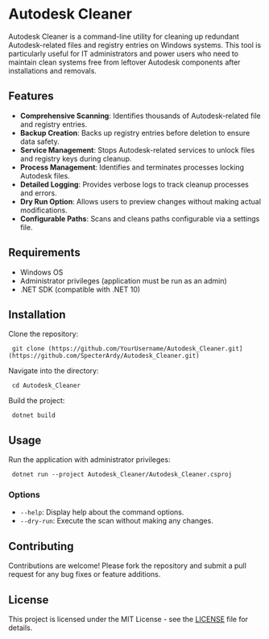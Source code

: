 # Autodesk Cleaner

Autodesk Cleaner is a command-line utility for cleaning up redundant Autodesk-related files and registry entries on Windows systems. This tool is particularly useful for IT administrators and power users who need to maintain clean systems free from leftover Autodesk components after installations and removals.

## Features

- **Comprehensive Scanning**: Identifies thousands of Autodesk-related file and registry entries.
- **Backup Creation**: Backs up registry entries before deletion to ensure data safety.
- **Service Management**: Stops Autodesk-related services to unlock files and registry keys during cleanup.
- **Process Management**: Identifies and terminates processes locking Autodesk files.
- **Detailed Logging**: Provides verbose logs to track cleanup processes and errors.
- **Dry Run Option**: Allows users to preview changes without making actual modifications.
- **Configurable Paths**: Scans and cleans paths configurable via a settings file.

## Requirements

- Windows OS
- Administrator privileges (application must be run as an admin)
- .NET SDK (compatible with .NET 10)

## Installation

Clone the repository:
```shell
 git clone (https://github.com/YourUsername/Autodesk_Cleaner.git](https://github.com/SpecterArdy/Autodesk_Cleaner.git)
```
Navigate into the directory:
```shell
 cd Autodesk_Cleaner
```
Build the project:
```shell
 dotnet build
```

## Usage

Run the application with administrator privileges:
```shell
 dotnet run --project Autodesk_Cleaner/Autodesk_Cleaner.csproj
```

### Options

- `--help`: Display help about the command options.
- `--dry-run`: Execute the scan without making any changes.

## Contributing

Contributions are welcome! Please fork the repository and submit a pull request for any bug fixes or feature additions.

## License

This project is licensed under the MIT License - see the [LICENSE](LICENSE) file for details.

